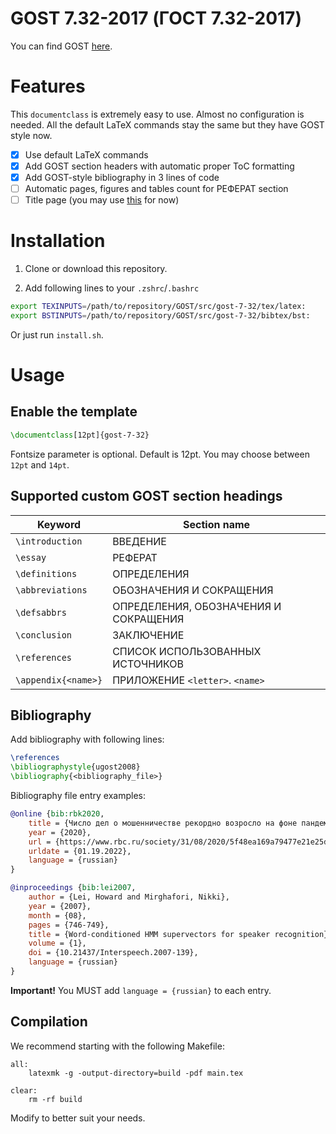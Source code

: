 # GOST 7.32-2017 (ГОСТ 7.32-2017)

You can find GOST [here][1].

# Features

This `documentclass` is extremely easy to use.
Almost no configuration is needed.
All the default LaTeX commands stay the same but they have GOST style now.

- [x] Use default LaTeX commands
- [x] Add GOST section headers with automatic proper ToC formatting
- [x] Add GOST-style bibliography in 3 lines of code
- [ ] Automatic pages, figures and tables count for РЕФЕРАТ section
- [ ] Title page (you may use [this][2] for now)

# Installation

1. Clone or download this repository.

2. Add following lines to your `.zshrc`/`.bashrc`

```bash
export TEXINPUTS=/path/to/repository/GOST/src/gost-7-32/tex/latex:
export BSTINPUTS=/path/to/repository/GOST/src/gost-7-32/bibtex/bst:
```

Or just run `install.sh`.

# Usage

## Enable the template

```tex
\documentclass[12pt]{gost-7-32}
```

Fontsize parameter is optional.
Default is 12pt.
You may choose between `12pt` and `14pt`.

## Supported custom GOST section headings

|Keyword|Section name|
|-|-|
|`\introduction`|ВВЕДЕНИЕ|
|`\essay`|РЕФЕРАТ|
|`\definitions`|ОПРЕДЕЛЕНИЯ|
|`\abbreviations`|ОБОЗНАЧЕНИЯ И СОКРАЩЕНИЯ|
|`\defsabbrs`|ОПРЕДЕЛЕНИЯ, ОБОЗНАЧЕНИЯ И СОКРАЩЕНИЯ|
|`\conclusion`|ЗАКЛЮЧЕНИЕ|
|`\references`|СПИСОК ИСПОЛЬЗОВАННЫХ ИСТОЧНИКОВ|
|`\appendix{<name>}`|ПРИЛОЖЕНИЕ `<letter>`. `<name>`|

## Bibliography

Add bibliography with following lines:

```tex
\references
\bibliographystyle{ugost2008}
\bibliography{<bibliography_file>}
```

Bibliography file entry examples:

```bib
@online {bib:rbk2020,
    title = {Число дел о мошенничестве рекордно возросло на фоне пандемии},
    year = {2020},
    url = {https://www.rbc.ru/society/31/08/2020/5f48ea169a79477e21e25d9d},
    urldate = {01.19.2022},
    language = {russian}
}

@inproceedings {bib:lei2007,
    author = {Lei, Howard and Mirghafori, Nikki},
    year = {2007},
    month = {08},
    pages = {746-749},
    title = {Word-conditioned HMM supervectors for speaker recognition},
    volume = {1},
    doi = {10.21437/Interspeech.2007-139},
    language = {russian}
}
```

**Important!** You MUST add `language = {russian}` to each entry.

## Compilation

We recommend starting with the following Makefile:

```make
all:
	latexmk -g -output-directory=build -pdf main.tex

clear:
	rm -rf build
```

Modify to better suit your needs.

<!-- References -->

[1]: https://docs.cntd.ru/document/1200157208
[2]: https://github.com/weterans/mephi-title
